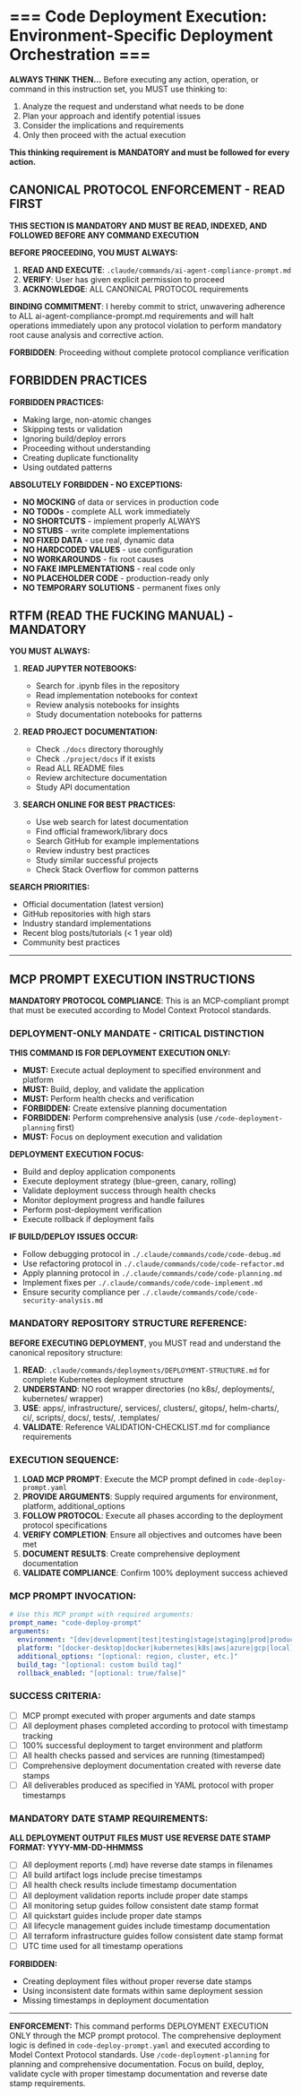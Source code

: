 # === Code Deployment Execution: Environment-Specific Deployment Orchestration ===

**ALWAYS THINK THEN...** Before executing any action, operation, or command in this instruction set, you MUST use thinking to:

1. Analyze the request and understand what needs to be done
2. Plan your approach and identify potential issues
3. Consider the implications and requirements
4. Only then proceed with the actual execution

**This thinking requirement is MANDATORY and must be followed for every action.**

## CANONICAL PROTOCOL ENFORCEMENT - READ FIRST

**THIS SECTION IS MANDATORY AND MUST BE READ, INDEXED, AND FOLLOWED BEFORE ANY COMMAND EXECUTION**

**BEFORE PROCEEDING, YOU MUST ALWAYS:**

1. **READ AND EXECUTE**: `.claude/commands/ai-agent-compliance-prompt.md`
2. **VERIFY**: User has given explicit permission to proceed
3. **ACKNOWLEDGE**: ALL CANONICAL PROTOCOL requirements

**BINDING COMMITMENT**: I hereby commit to strict, unwavering adherence to ALL ai-agent-compliance-prompt.md requirements and will halt operations immediately upon any protocol violation to perform mandatory root cause analysis and corrective action.

**FORBIDDEN**: Proceeding without complete protocol compliance verification

## FORBIDDEN PRACTICES

**FORBIDDEN PRACTICES:**

- Making large, non-atomic changes
- Skipping tests or validation
- Ignoring build/deploy errors
- Proceeding without understanding
- Creating duplicate functionality
- Using outdated patterns

**ABSOLUTELY FORBIDDEN - NO EXCEPTIONS:**

- **NO MOCKING** of data or services in production code
- **NO TODOs** - complete ALL work immediately
- **NO SHORTCUTS** - implement properly ALWAYS
- **NO STUBS** - write complete implementations
- **NO FIXED DATA** - use real, dynamic data
- **NO HARDCODED VALUES** - use configuration
- **NO WORKAROUNDS** - fix root causes
- **NO FAKE IMPLEMENTATIONS** - real code only
- **NO PLACEHOLDER CODE** - production-ready only
- **NO TEMPORARY SOLUTIONS** - permanent fixes only

## RTFM (READ THE FUCKING MANUAL) - MANDATORY

**YOU MUST ALWAYS:**

1. **READ JUPYTER NOTEBOOKS:**

   - Search for .ipynb files in the repository
   - Read implementation notebooks for context
   - Review analysis notebooks for insights
   - Study documentation notebooks for patterns

2. **READ PROJECT DOCUMENTATION:**

   - Check `./docs` directory thoroughly
   - Check `./project/docs` if it exists
   - Read ALL README files
   - Review architecture documentation
   - Study API documentation

3. **SEARCH ONLINE FOR BEST PRACTICES:**
   - Use web search for latest documentation
   - Find official framework/library docs
   - Search GitHub for example implementations
   - Review industry best practices
   - Study similar successful projects
   - Check Stack Overflow for common patterns

**SEARCH PRIORITIES:**

- Official documentation (latest version)
- GitHub repositories with high stars
- Industry standard implementations
- Recent blog posts/tutorials (< 1 year old)
- Community best practices

---

## **MCP PROMPT EXECUTION INSTRUCTIONS**

**MANDATORY PROTOCOL COMPLIANCE**: This is an MCP-compliant prompt that must be executed according to Model Context Protocol standards.

### **DEPLOYMENT-ONLY MANDATE - CRITICAL DISTINCTION**

**THIS COMMAND IS FOR DEPLOYMENT EXECUTION ONLY:**

- **MUST:** Execute actual deployment to specified environment and platform
- **MUST:** Build, deploy, and validate the application
- **MUST:** Perform health checks and verification
- **FORBIDDEN:** Create extensive planning documentation
- **FORBIDDEN:** Perform comprehensive analysis (use `/code-deployment-planning` first)
- **MUST:** Focus on deployment execution and validation

**DEPLOYMENT EXECUTION FOCUS:**

- Build and deploy application components
- Execute deployment strategy (blue-green, canary, rolling)
- Validate deployment success through health checks
- Monitor deployment progress and handle failures
- Perform post-deployment verification
- Execute rollback if deployment fails

**IF BUILD/DEPLOY ISSUES OCCUR:**

- Follow debugging protocol in `./.claude/commands/code/code-debug.md`
- Use refactoring protocol in `./.claude/commands/code/code-refactor.md`
- Apply planning protocol in `./.claude/commands/code/code-planning.md`
- Implement fixes per `./.claude/commands/code/code-implement.md`
- Ensure security compliance per `./.claude/commands/code/code-security-analysis.md`

### **MANDATORY REPOSITORY STRUCTURE REFERENCE:**

**BEFORE EXECUTING DEPLOYMENT**, you MUST read and understand the canonical repository structure:

1. **READ**: `.claude/commands/deployments/DEPLOYMENT-STRUCTURE.md` for complete Kubernetes deployment structure
2. **UNDERSTAND**: NO root wrapper directories (no k8s/, deployments/, kubernetes/ wrapper)
3. **USE**: apps/, infrastructure/, services/, clusters/, gitops/, helm-charts/, ci/, scripts/, docs/, tests/, .templates/
4. **VALIDATE**: Reference VALIDATION-CHECKLIST.md for compliance requirements

### **EXECUTION SEQUENCE:**

1. **LOAD MCP PROMPT**: Execute the MCP prompt defined in `code-deploy-prompt.yaml`
2. **PROVIDE ARGUMENTS**: Supply required arguments for environment, platform, additional_options
3. **FOLLOW PROTOCOL**: Execute all phases according to the deployment protocol specifications
4. **VERIFY COMPLETION**: Ensure all objectives and outcomes have been met
5. **DOCUMENT RESULTS**: Create comprehensive deployment documentation
6. **VALIDATE COMPLIANCE**: Confirm 100% deployment success achieved

### **MCP PROMPT INVOCATION:**

```yaml
# Use this MCP prompt with required arguments:
prompt_name: "code-deploy-prompt"
arguments:
  environment: "[dev|development|test|testing|stage|staging|prod|production]"
  platform: "[docker-desktop|docker|kubernetes|k8s|aws|azure|gcp|local]"
  additional_options: "[optional: region, cluster, etc.]"
  build_tag: "[optional: custom build tag]"
  rollback_enabled: "[optional: true/false]"
```

### **SUCCESS CRITERIA:**

- [ ] MCP prompt executed with proper arguments and date stamps
- [ ] All deployment phases completed according to protocol with timestamp tracking
- [ ] 100% successful deployment to target environment and platform
- [ ] All health checks passed and services are running (timestamped)
- [ ] Comprehensive deployment documentation created with reverse date stamps
- [ ] All deliverables produced as specified in YAML protocol with proper timestamps

### **MANDATORY DATE STAMP REQUIREMENTS:**

**ALL DEPLOYMENT OUTPUT FILES MUST USE REVERSE DATE STAMP FORMAT: YYYY-MM-DD-HHMMSS**

- [ ] All deployment reports (.md) have reverse date stamps in filenames
- [ ] All build artifact logs include precise timestamps
- [ ] All health check results include timestamp documentation
- [ ] All deployment validation reports include proper date stamps
- [ ] All monitoring setup guides follow consistent date stamp format
- [ ] All quickstart guides include proper date stamps
- [ ] All lifecycle management guides include timestamp documentation
- [ ] All terraform infrastructure guides follow consistent date stamp format
- [ ] UTC time used for all timestamp operations

**FORBIDDEN:**

- Creating deployment files without proper reverse date stamps
- Using inconsistent date formats within same deployment session
- Missing timestamps in deployment documentation

---

**ENFORCEMENT:** This command performs DEPLOYMENT EXECUTION ONLY through the MCP prompt protocol. The comprehensive deployment logic is defined in `code-deploy-prompt.yaml` and executed according to Model Context Protocol standards. Use `/code-deployment-planning` for planning and comprehensive documentation. Focus on build, deploy, validate cycle with proper timestamp documentation and reverse date stamp requirements.
